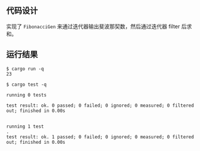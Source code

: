 ## 代码设计

实现了 `FibonacciGen` 来通过迭代器输出斐波那契数，然后通过迭代器 filter 后求和。

## 运行结果

```console
$ cargo run -q
23

$ cargo test -q

running 0 tests

test result: ok. 0 passed; 0 failed; 0 ignored; 0 measured; 0 filtered out; finished in 0.00s


running 1 test
.
test result: ok. 1 passed; 0 failed; 0 ignored; 0 measured; 0 filtered out; finished in 0.00s
```
